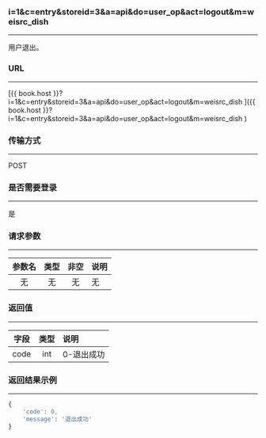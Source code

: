 ### i=1&c=entry&storeid=3&a=api&do=user_op&act=logout&m=weisrc_dish

---

用户退出。

### URL

---

[{{ book.host }}?i=1&c=entry&storeid=3&a=api&do=user_op&act=logout&m=weisrc_dish
]({{ book.host }}?i=1&c=entry&storeid=3&a=api&do=user_op&act=logout&m=weisrc_dish
)

### 传输方式

---

POST

### 是否需要登录

---

是


### 请求参数

---

| 参数名 | 类型 | 非空 | 说明 |
| :---: | :---: | :---: | :--- |
| 无 | 无 | 无 | 无       |


### 返回值

---

| 字段 | 类型 | 说明 |
| :---: | :---: | :--- |
| code | int | 0-退出成功 |

### 返回结果示例

---

``` js
{
    'code': 0,
    'message': '退出成功'
}
```